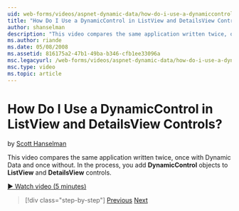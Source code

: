 ```yaml
---
uid: web-forms/videos/aspnet-dynamic-data/how-do-i-use-a-dynamiccontrol-in-listview-and-detailsview-controls
title: "How Do I Use a DynamicControl in ListView and DetailsView Controls? | Microsoft Docs"
author: shanselman
description: "This video compares the same application written twice, once with Dynamic Data and once without. In the process, you add DynamicControl objects to ListView a..."
ms.author: riande
ms.date: 05/08/2008
ms.assetid: 816175a2-47b1-49ba-b346-cfb1ee33096a
msc.legacyurl: /web-forms/videos/aspnet-dynamic-data/how-do-i-use-a-dynamiccontrol-in-listview-and-detailsview-controls
msc.type: video
ms.topic: article
---
```

# How Do I Use a DynamicControl in ListView and DetailsView Controls?

by [Scott Hanselman](https://github.com/shanselman)

This video compares the same application written twice, once with Dynamic Data and once without. In the process, you add **DynamicControl** objects to **ListView** and **DetailsView** controls.

[&#9654; Watch video (5 minutes)](https://channel9.msdn.com/Blogs/ASP-NET-Site-Videos/how-do-i-use-a-dynamiccontrol-in-listview-and-detailsview-controls)

> [!div class="step-by-step"]
> [Previous](how-do-i-display-unknown-datatypes.md)
> [Next](getting-started-with-dynamic-data.md)
